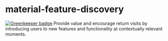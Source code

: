 # material-feature-discovery

[![Greenkeeper badge](https://badges.greenkeeper.io/TeamWertarbyte/material-ui-feature-discovery-prompt.svg)](https://greenkeeper.io/)
Provide value and encourage return visits by introducing users to new features and functionality at contextually relevant moments.
